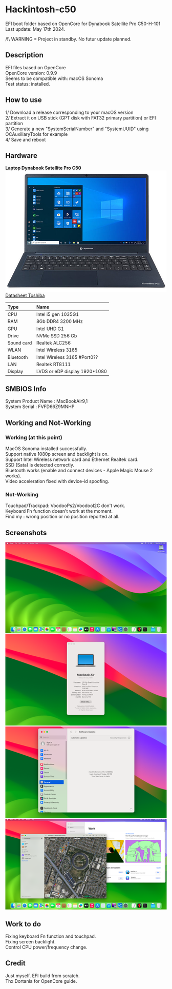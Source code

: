 # Hackintosh-c50

EFI boot folder based on OpenCore for Dynabook Satellite Pro C50-H-101  
Last update: May 17th 2024. 

/!\ WARNING = Project in standby. No futur update planned.  

## Description

EFI files based on OpenCore  
OpenCore version: 0.9.9  
Seems to be compatible with: macOS Sonoma    
Test status: installed.  

## How to use  

1/ Download a release corresponding to your macOS version  
2/ Extract it on USB stick (GPT disk with FAT32 primary partition) or EFI partition  
3/ Generate a new "SystemSerialNumber" and "SystemUUID" using OCAuxiliaryTools for example  
4/ Save and reboot  

## Hardware

__Laptop Dynabook Satellite Pro C50__  
![Dynabook C50-H-101](/Assets/Dynabook-C50.JPG "Dynabook C50")  
[Datasheet Toshiba](/Assets/Dynabook-C50-H-101-Datasheet-DE.pdf)  


| Type	| Name                   |
|:------|:-----------------------|
| CPU	| Intel i5 gen 1035G1	 |
| RAM	| 8Gb DDR4 3200 MHz  |
| GPU	| Intel UHD G1 |
| Drive	| NVMe SSD 256 Gb	 |
| Sound	card	| Realtek ALC256	 |
| WLAN	| Intel Wireless 3165 	 |
| Bluetooth | Intel Wireless 3165 #Port0?? |
| LAN	| Realtek RT8111 |
| Display | LVDS or eDP display 1920*1080 |

## SMBIOS Info

System Product Name : MacBookAir9,1  
System Serial : FVFD66Z9MNHP  

## Working and Not-Working

### Working (at this point)  
MacOS Sonoma installed successfully.  
Support native 1080p screen and backlight is on.  
Support Intel Wireless network card and Ethernet Realtek card.  
SSD (Sata) is detected correctly.  
Bluetooth works (enable and connect devices - Apple Magic Mouse 2 works).  
Video acceleration fixed with device-id spoofing.  

### Not-Working  
Touchpad/Trackpad: VoodooPs2/VoodooI2C don't work.  
Keyboard Fn function doesn't work at the moment.  
Find my : wrong position or no position reported at all.

## Screenshots

![Dynabook C50-H-101](/Assets/Sonoma.png "C50 Sonoma")
![Dynabook C50-H-101](/Assets/Sonoma-SystemInfo.png "C50 Info")
![Dynabook C50-H-101](/Assets/Sonoma-SystemSettings.png "C50 System Settings")
![Dynabook C50-H-101](/Assets/Sonoma-MapsStore.png "C50 Maps and Apple Store")

## Work to do

Fixing keyboard Fn function and touchpad.  
Fixing screen backlight.  
Control CPU power/frequency change.  

## Credit

Just myself. EFI build from scratch.  
Thx Dortania for OpenCore guide.  
